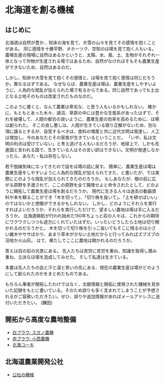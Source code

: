# 北海道を創る機械

## はじめに
北海道は自然が豊か... 知床の海を見て、大雪の山々を見てその感情を抱くことがある。
同じ感情を十勝平野、オホーツク、空知のほ場を見て抱く人もいる。
農場生産の現場に自然はあるかというと、太陽、水、風、土、生物がそれぞれ一体となって作物が生産される場ではあるため、自然がなければそもそも農業生産ができないため、自然はあるのだ。

しかし、知床や大雪を見て抱くその感情と、ほ場を見て抱く感情は同じだろうか。異なるはずである。
なぜならば、農業生産ほ場は、農業生産をしやすいように、人為的な撹乱が加えられた場で有るからである。同じ自然であっても土台となる土地そのものは改変されたものなのだ。

このように書くと、なんて農業は卑劣な、と思う人もいるかもしれない。
確かに、もともとあった木々、湖沼、草原の中には豊かな生態系があったはずで、それを破壊して、人間の都合の良いように、農業生産の効率を高めるために、ほ場は創られた。
そこの良し悪しは、人間が生きている限り正解がないため、別な項に譲るとするが、自覚するべきは、食料の増産と共に近代文明は発達し、人工は増加し、今のあなたとその家族が生きているということだ。
「いや、私は文明の利点は受けていない」と考え逃げる人もいるだろうが、地球上で、しかも先進国と言われる国で、生きている人はその言い訳はできない。文明が発達しなかったら、あなた・私は存在しない。

若干脱線気味になってきたので話をほ場の話に戻す。
簡単に、農業生産ほ場は農業生産をしやすいように人為的な撹乱が加えられてきた、と書いたが、では実際にどのような撹乱が加えられてきたのだろうか。
もしあなたが、眼の前に広がる原野を手渡されて、ここの原野を全て開発せよと命令されたとして、どのように開拓して農業生産ほ場を創るだろうか。
現代に生きる人々は過去の動画資料や本を頼ることができ「木を切って」、「切り株を抜いて」、「土を耕せばいい」のではないかと想像ができるかもしれない。
しかし、どのようにそれらを実行すればよいだろうか、それらを実行しただけで、望ましい農地ほ場は手に入るだろうか。
北海道開拓が行われ始めた150年ちょっと前の人々は、これからの期待にワクワクしつつも途方にくれていたはずだ。いったいどうしたら土地は切り開かれるのだろうかと。
木を切って切り株を引っこ抜いてもそこに残るのは小さい雑木やササばかり、あまり草木が少ない土地だからと行ってみればズブズブの沼地か火山灰。
はて、果たしてここに農地は開かれるのだろうか。

答えは目の前の光景にある。
先人たちは苦労に苦労を重ね、知識を取得し積み重ね、立派なほ場を造成してみせた。
そして私達は生きている。

本書は先人たちの血と汗と涙と笑いの先にある、現在の農業生産ほ場がどのようにして創られたのかをまとめたものである。

もちろん筆者が開拓したわけではなく、文献情報と開拓に使用された機械を見歩いた記録をもとに書いている。そのため誤りも多く含まれてしまうことが予想されるがご容赦いただきたい。ぜひ、誤りや追加情報があればメールアドレスに送付いただきたい。 (鎌田)

## 開拓から高度な農地整備

- [白プラウ: スガノ農機](./sugano.md)
- [赤プラウ: 小西農機](./konishi.md)
- [北海コーキ](./kohki.md)

## 北海道農業開発公社

- [公社の機械](./kousya.md)
